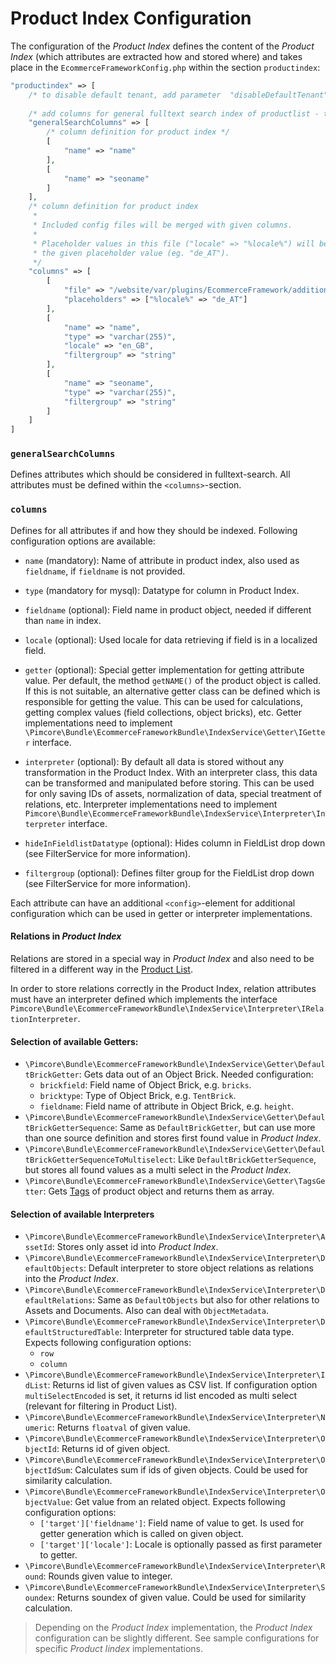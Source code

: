 # Product Index Configuration

The configuration of the *Product Index* defines the content of the *Product Index* (which attributes are extracted how
and stored where) and takes place in the `EcommerceFrameworkConfig.php` within the section `productindex`:

```php
"productindex" => [
    /* to disable default tenant, add parameter  "disableDefaultTenant"=>true  to productindex element  */
    
    /* add columns for general fulltext search index of productlist - they must be part of the column configuration below  */
    "generalSearchColumns" => [
        /* column definition for product index */
        [
            "name" => "name"
        ],
        [
            "name" => "seoname"
        ]
    ],
    /* column definition for product index 
     *
     * Included config files will be merged with given columns.
     *
     * Placeholder values in this file ("locale" => "%locale%") will be replaced by
     * the given placeholder value (eg. "de_AT").
     */
    "columns" => [
        [
            "file" => "/website/var/plugins/EcommerceFramework/additional-index.php",
            "placeholders" => ["%locale%" => "de_AT"]
        ],
        [
            "name" => "name",
            "type" => "varchar(255)",
            "locale" => "en_GB",
            "filtergroup" => "string"
        ],
        [
            "name" => "seoname",
            "type" => "varchar(255)",
            "filtergroup" => "string"
        ]
    ]
]
```


### `generalSearchColumns`
Defines attributes which should be considered in fulltext-search. All attributes must be defined within the 
`<columns>`-section. 

### `columns`
Defines for all attributes if and how they should be indexed. Following configuration options are available: 
- `name` (mandatory): Name of attribute in product index, also used as `fieldname`, if `fieldname` is not provided. 
- `type` (mandatory for mysql): Datatype for column in Product Index. 
- `fieldname` (optional): Field name in product object, needed if different than `name` in index.
- `locale` (optional): Used locale for data retrieving if field is in a localized field. 
- `getter` (optional): Special getter implementation for getting attribute value. Per default, the method `getNAME()`
   of the product object is called. If this is not suitable, an alternative getter class can be defined which is 
   responsible for getting the value. This can be used for calculations, getting complex values 
   (field collections, object bricks), etc. Getter implementations need to implement 
   `\Pimcore\Bundle\EcommerceFrameworkBundle\IndexService\Getter\IGetter` interface.  
- `interpreter` (optional): By default all data is stored without any transformation in the Product Index. With an 
interpreter class, this data can be transformed and manipulated before storing. This can be used for only saving IDs 
of assets, normalization of data, special treatment of relations, etc. Interpreter implementations need to implement
`Pimcore\Bundle\EcommerceFrameworkBundle\IndexService\Interpreter\Interpreter` interface. 
 
- `hideInFieldlistDatatype` (optional): Hides column in FieldList drop down (see FilterService for more information).
- `filtergroup` (optional): Defines filter group for the FieldList drop down (see FilterService for more information).

Each attribute can have an additional `<config>`-element for additional configuration which can be used in getter or 
 interpreter implementations.


#### Relations in *Product Index*
Relations are stored in a special way in *Product Index* and also need to be filtered in a different way in the 
[Product List](./07_Product_List.md).
 
In order to store relations correctly in the Product Index, relation attributes must have an interpreter defined which 
implements the interface `Pimcore\Bundle\EcommerceFrameworkBundle\IndexService\Interpreter\IRelationInterpreter`. 


#### Selection of available Getters:
- `\Pimcore\Bundle\EcommerceFrameworkBundle\IndexService\Getter\DefaultBrickGetter`: Gets data out of an Object Brick. 
Needed configuration: 
  - `brickfield`: Field name of Object Brick, e.g. `bricks`. 
  - `bricktype`: Type of Object Brick, e.g. `TentBrick`. 
  - `fieldname`: Field name of attribute in Object Brick, e.g. `height`. 
- `\Pimcore\Bundle\EcommerceFrameworkBundle\IndexService\Getter\DefaultBrickGetterSequence`: Same as `DefaultBrickGetter`, 
   but can use more than one source definition and stores first found value in *Product Index*. 
- `\Pimcore\Bundle\EcommerceFrameworkBundle\IndexService\Getter\DefaultBrickGetterSequenceToMultiselect`: Like 
  `DefaultBrickGetterSequence`, but stores all found values as a multi select in the *Product Index*. 
- `\Pimcore\Bundle\EcommerceFrameworkBundle\IndexService\Getter\TagsGetter`: Gets [Tags](../../18_Tools_and_Features/09_Tags.md) 
  of product object and returns them as array. 


#### Selection of available Interpreters
- `\Pimcore\Bundle\EcommerceFrameworkBundle\IndexService\Interpreter\AssetId`: Stores only asset id into *Product Index*.
- `\Pimcore\Bundle\EcommerceFrameworkBundle\IndexService\Interpreter\DefaultObjects`: Default interpreter to store object 
  relations as relations into the *Product Index*.
- `\Pimcore\Bundle\EcommerceFrameworkBundle\IndexService\Interpreter\DefaultRelations`: Same as `DefaultObjects` but also 
  for other relations to Assets and Documents. Also can deal with `ObjectMetadata`. 
- `\Pimcore\Bundle\EcommerceFrameworkBundle\IndexService\Interpreter\DefaultStructuredTable`: Interpreter for structured
  table data type. Expects following configuration options: 
     - `row`
     - `column`
- `\Pimcore\Bundle\EcommerceFrameworkBundle\IndexService\Interpreter\IdList`: Returns id list of given values as CSV list. 
 If configuration option `multiSelectEncoded` is set, it returns id list encoded as multi select (relevant for filtering 
 in Product List). 
- `\Pimcore\Bundle\EcommerceFrameworkBundle\IndexService\Interpreter\Numeric`: Returns `floatval` of given value. 
- `\Pimcore\Bundle\EcommerceFrameworkBundle\IndexService\Interpreter\ObjectId`: Returns id of given object. 
- `\Pimcore\Bundle\EcommerceFrameworkBundle\IndexService\Interpreter\ObjectIdSum`: Calculates sum if ids of given objects. 
Could be used for similarity calculation. 
- `\Pimcore\Bundle\EcommerceFrameworkBundle\IndexService\Interpreter\ObjectValue`: Get value from an related object. 
Expects following configuration options: 
     - `['target']['fieldname']`: Field name of value to get. Is used for getter generation which is called on given object. 
     - `['target']['locale']`: Locale is optionally passed as first parameter to getter. 
- `\Pimcore\Bundle\EcommerceFrameworkBundle\IndexService\Interpreter\Round`: Rounds given value to integer.
- `\Pimcore\Bundle\EcommerceFrameworkBundle\IndexService\Interpreter\Soundex`: Returns soundex of given value. Could be used 
for similarity calculation.


> Depending on the *Product Index* implementation, the *Product Index* configuration can be slightly different. 
> See sample configurations for specific *Product Iindex* implementations.
 

